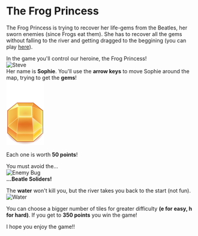 # The Frog Princess

The Frog Princess is trying to recover her life-gems from the Beatles, her sworn enemies (since Frogs eat them). She has to recover all the gems without falling to the river and getting dragged to the beggining (you can play [here](http://ahernandezsouza.github.io/frontend-nanodegree-arcade-game/)).

In the game you'll control our heroine, the Frog Princess!  
![Steve](images/char-cat-girl.png)  
Her name is **Sophie**.  You'll use the **arrow keys** to move Sophie around the map, trying to get the **gems**!  
![Gem](images/Gem-Orange.png)

Each one is worth **50 points**!

You must avoid the...  
![Enemy Bug](images/enemy-bug.png)  
**...Beatle Soliders!**  

The **water** won't kill you, but the river takes you back to the start (not fun).  
![Water](images/water-block.png)  

You can choose a bigger number of tiles for greater difficulty **(e for easy, h for hard)**. If you get to **350 points** you win the game!

I hope you enjoy the game!!
